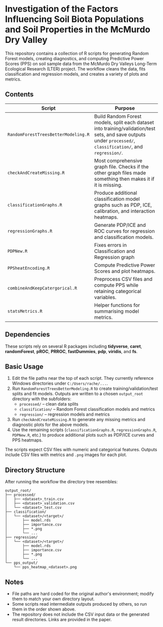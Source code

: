 # Investigation of the Factors Influencing Soil Biota Populations and Soil Properties in the McMurdo Dry Valley

This repository contains a collection of R scripts for generating Random Forest models, creating diagnostics, and computing Predictive Power Scores (PPS) on soil sample data from the McMurdo Dry Valleys Long-Term Ecological Research (LTER) project. The workflow cleans the data, fits classification and regression models, and creates a variety of plots and metrics.

## Contents

| Script | Purpose |
|-------|---------|
| `RandomForestTreesBetterModeling.R` | Build Random Forest models, split each dataset into training/validation/test sets, and save outputs under `processed/`, `classification/`, and `regression/`. |
| `checkAndCreateMissing.R` | Most comprehensive graph file. Checks if the other graph files made something then makes it if it is missing.  | 
| `classificationGraphs.R` | Produce additional classification model graphs such as PDP, ICE, calibration, and interaction heatmaps. |
| `regressionGraphs.R` | Generate PDP/ICE and ROC curves for regression and classification models. |
| `PDPNew.R` | Fixes errors in Classification and Regression graph|
| `PPSheatEncoding.R` | Compute Predictive Power Scores and plot heatmaps. |
| `combineAndKeepCatergorical.R` | Preprocess CSV files and compute PPS while retaining categorical variables. |
| `statsMetrics.R` | Helper functions for summarising model metrics. |

## Dependencies
These scripts rely on several R packages including **tidyverse**, **caret**, **randomForest**, **pROC**, **PRROC**, **fastDummies**, **pdp**, **viridis**, and **fs**.

## Basic Usage
1. Edit the file paths near the top of each script. They currently reference Windows directories under `C:/Users/rache/...`.
2. Run `RandomForestTreesBetterModeling.R` to create training/validation/test splits and fit models. Outputs are written to a chosen `output_root` directory with the subfolders:
   - `processed/` &ndash; clean data splits
   - `classification/` &ndash; Random Forest classification models and metrics
   - `regression/` &ndash; regression models and metrics
3. Run `checkAndCreateMissing.R` to generate any missing metrics and diagnostic plots for the above models.
4. Use the remaining scripts (`classificationGraphs.R`, `regressionGraphs.R`, `PDPNew.R`, etc.) to produce additional plots such as PDP/ICE curves and PPS heatmaps.

The scripts expect CSV files with numeric and categorical features. Outputs include CSV files with metrics and `.png` images for each plot.

## Directory Structure
After running the workflow the directory tree resembles:

```
output_root/
├── processed/
│   ├── <dataset>_train.csv
│   ├── <dataset>_validation.csv
│   └── <dataset>_test.csv
├── classification/
│   └── <dataset>/<target>/
│       ├── model.rds
│       ├── importance.csv
│       ├── *.png
│       └── ...
├── regression/
│   └── <dataset>/<target>/
│       ├── model.rds
│       ├── importance.csv
│       ├── *.png
│       └── ...
└── pps_output/
    └── pps_heatmap_<dataset>.png
```

## Notes
- File paths are hard coded for the original author's environment; modify them to match your own directory layout.
- Some scripts read intermediate outputs produced by others, so run them in the order shown above.
- The repository does not include the CSV input data or the generated result directories. Links are provided in the paper. 
